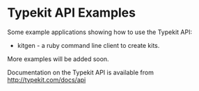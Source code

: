 Typekit API Examples
====================

Some example applications showing how to use the Typekit API:

 + kitgen - a ruby command line client to create kits.

More examples will be added soon.

Documentation on the Typekit API is available from http://typekit.com/docs/api

